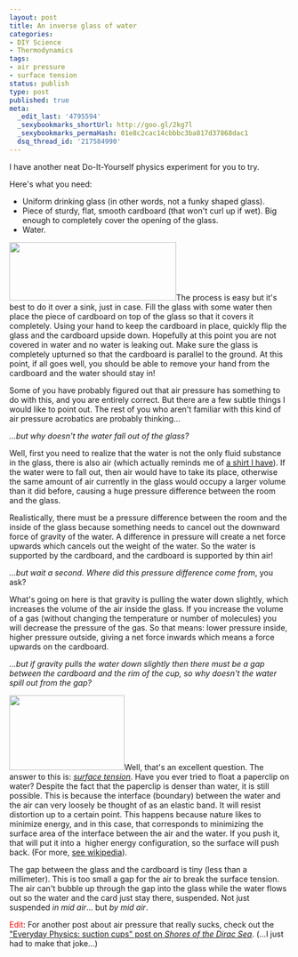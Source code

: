```yaml
---
layout: post
title: An inverse glass of water
categories:
- DIY Science
- Thermodynamics
tags:
- air pressure
- surface tension
status: publish
type: post
published: true
meta:
  _edit_last: '4795594'
  _sexybookmarks_shortUrl: http://goo.gl/2kg7l
  _sexybookmarks_permaHash: 01e8c2cac14cbbbc3ba817d37868dac1
  dsq_thread_id: '217584990'
---
```

I have another neat Do-It-Yourself physics experiment for you to try.

Here's what you need:
<ul>
	<li>Uniform drinking glass (in other words, not a funky shaped glass).</li>
	<li>Piece of sturdy, flat, smooth cardboard (that won't curl up if wet). Big enough to completely cover the opening of the glass.</li>
	<li>Water.</li>
</ul>
<a href="http://morningcoffeephysics.files.wordpress.com/2008/10/cup1.png"><img class="alignright size-medium wp-image-230" title="Inverted Glass of Water" src="http://morningcoffeephysics.files.wordpress.com/2008/10/cup1.png?w=300" alt="" width="300" height="105" /></a>The process is easy but it's best to do it over a sink, just in case. Fill the glass with some water then place the piece of cardboard on top of the glass so that it covers it completely. Using your hand to keep the cardboard in place, quickly flip the glass and the cardboard upside down. Hopefully at this point you are not covered in water and no water is leaking out. Make sure the glass is completely upturned so that the cardboard is parallel to the ground. At this point, if all goes well, you should be able to remove your hand from the cardboard and the water should stay in!

Some of you have probably figured out that air pressure has something to do with this, and you are entirely correct. But there are a few subtle things I would like to point out. The rest of you who aren't familiar with this kind of air pressure acrobatics are probably thinking...

<em>...but why doesn't the water fall out of the glass?</em>

Well, first you need to realize that the water is not the only fluid substance in the glass, there is also air (which actually reminds me of <a href="http://t-shirts.cafepress.com/item/physicist-glass-long-sleeve-dark-tshirt/124465001">a shirt I have</a>). If the water were to fall out, then air would have to take its place, otherwise the same amount of air currently in the glass would occupy a larger volume than it did before, causing a huge pressure difference between the room and the glass.

Realistically, there must be a pressure difference between the room and the inside of the glass because something needs to cancel out the downward force of gravity of the water. A difference in pressure will create a net force upwards which cancels out the weight of the water. So the water is supported by the cardboard, and the cardboard is supported by thin air!

<em>...but wait a second. Where did this pressure difference come from</em>, you ask?

What's going on here is that gravity is pulling the water down slightly, which increases the volume of the air inside the glass. If you increase the volume of a gas (without changing the temperature or number of molecules) you will decrease the pressure of the gas. So that means: lower pressure inside, higher pressure outside, giving a net force inwards which means a force upwards on the cardboard.

<em>...but if gravity pulls the water down slightly then there must be a gap between the cardboard and the rim of the cup, so why doesn't the water spill out from the gap?</em>

<a href="http://en.wikipedia.org/wiki/Image:Surface_Tension_01.jpg"><img class="alignleft" title="Paperclip floating on water" src="http://upload.wikimedia.org/wikipedia/commons/9/9c/Surface_Tension_01.jpg" alt="" width="207" height="135" /></a>Well, that's an excellent question. The answer to this is: <em><a href="http://en.wikipedia.org/wiki/Surface_tension">surface tension</a></em>.<em> </em>Have you ever tried to float a paperclip on water? Despite the fact that the paperclip is denser than water, it is still possible. This is because the interface (boundary) between the water and the air can very loosely be thought of as an elastic band. It will resist distortion up to a certain point. This happens because nature likes to minimize energy, and in this case, that corresponds to minimizing the surface area of the interface between the air and the water. If you push it, that will put it into a  higher energy configuration, so the surface will push back. (For more, <a href="http://en.wikipedia.org/wiki/Surface_tension#Cause">see wikipedia</a>).

The gap between the glass and the cardboard is tiny (less than a millimeter). This is too small a gap for the air to break the surface tension. The air can't bubble up through the gap into the glass while the water flows out so the water and the card just stay there, suspended. Not just suspended <em>in</em> <em>mid air</em>... but <em>by</em> <em>mid air</em>.

<span style="color:#ff0000;">Edit</span>: For another post about air pressure that really sucks, check out the <a href="http://diracseashore.wordpress.com/2008/10/19/everyday-physics-suction-cups/trackback">"Everyday Physics: suction cups" post on <em>Shores of the Dirac Sea</em></a>. (...I just had to make that joke...)
